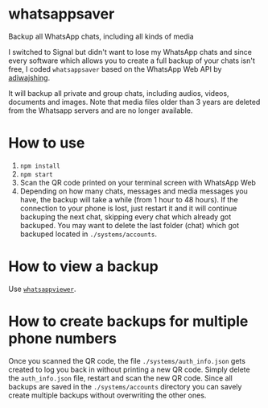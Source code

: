 # whatsappsaver
Backup all WhatsApp chats, including all kinds of media

I switched to Signal but didn't want to lose my WhatsApp chats and since every software which allows you to create a full backup of your chats isn't free, I coded `whatsappsaver` based on the WhatsApp Web API by [adiwajshing](https://github.com/adiwajshing/Baileys).

It will backup all private and group chats, including audios, videos, documents and images. Note that media files older than 3 years are deleted from the Whatsapp servers and are no longer available.

# How to use
1. `npm install`
2. `npm start`
3. Scan the QR code printed on your terminal screen with WhatsApp Web
4. Depending on how many chats, messages and media messages you have, the backup will take a while (from 1 hour to 48 hours).
If the connection to your phone is lost, just restart it and it will continue backuping the next chat, skipping every chat which already got backuped. You may want to delete the last folder (chat) which got backuped located in `./systems/accounts`.

# How to view a backup
Use [`whatsappviewer`](https://github.com/derxge/whatsappviewer).

# How to create backups for multiple phone numbers
Once you scanned the QR code, the file `./systems/auth_info.json` gets created to log you back in without printing a new QR code.
Simply delete the `auth_info.json` file, restart and scan the new QR code.
Since all backups are saved in the `./systems/accounts` directory you can savely create multiple backups without overwriting the other ones.